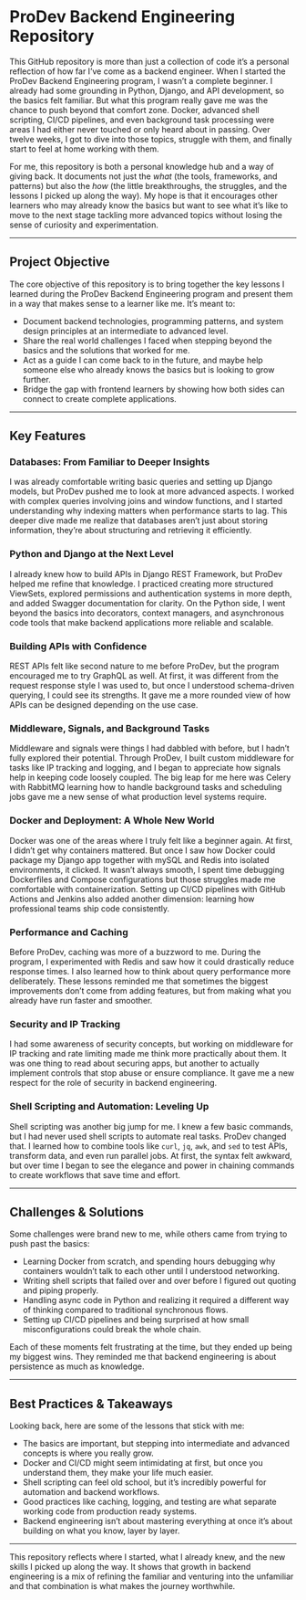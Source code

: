 
# ProDev Backend Engineering Repository

This GitHub repository is more than just a collection of code it’s a personal reflection of how far I’ve come as a backend engineer. When I started the ProDev Backend Engineering program, I wasn’t a complete beginner. I already had some grounding in Python, Django, and API development, so the basics felt familiar. But what this program really gave me was the chance to push beyond that comfort zone. Docker, advanced shell scripting, CI/CD pipelines, and even background task processing were areas I had either never touched or only heard about in passing. Over twelve weeks, I got to dive into those topics, struggle with them, and finally start to feel at home working with them.

For me, this repository is both a personal knowledge hub and a way of giving back. It documents not just the *what* (the tools, frameworks, and patterns) but also the *how* (the little breakthroughs, the struggles, and the lessons I picked up along the way). My hope is that it encourages other learners who may already know the basics but want to see what it’s like to move to the next stage tackling more advanced topics without losing the sense of curiosity and experimentation.

---

## Project Objective

The core objective of this repository is to bring together the key lessons I learned during the ProDev Backend Engineering program and present them in a way that makes sense to a learner like me. It’s meant to:

* Document backend technologies, programming patterns, and system design principles at an intermediate to advanced level.
* Share the real world challenges I faced when stepping beyond the basics and the solutions that worked for me.
* Act as a guide I can come back to in the future, and maybe help someone else who already knows the basics but is looking to grow further.
* Bridge the gap with frontend learners by showing how both sides can connect to create complete applications.

---

## Key Features

### Databases: From Familiar to Deeper Insights

I was already comfortable writing basic queries and setting up Django models, but ProDev pushed me to look at more advanced aspects. I worked with complex queries involving joins and window functions, and I started understanding why indexing matters when performance starts to lag. This deeper dive made me realize that databases aren’t just about storing information, they’re about structuring and retrieving it efficiently.

### Python and Django at the Next Level

I already knew how to build APIs in Django REST Framework, but ProDev helped me refine that knowledge. I practiced creating more structured ViewSets, explored permissions and authentication systems in more depth, and added Swagger documentation for clarity. On the Python side, I went beyond the basics into decorators, context managers, and asynchronous code tools that make backend applications more reliable and scalable.

### Building APIs with Confidence

REST APIs felt like second nature to me before ProDev, but the program encouraged me to try GraphQL as well. At first, it was different from the request response style I was used to, but once I understood schema-driven querying, I could see its strengths. It gave me a more rounded view of how APIs can be designed depending on the use case.

### Middleware, Signals, and Background Tasks

Middleware and signals were things I had dabbled with before, but I hadn’t fully explored their potential. Through ProDev, I built custom middleware for tasks like IP tracking and logging, and I began to appreciate how signals help in keeping code loosely coupled. The big leap for me here was Celery with RabbitMQ learning how to handle background tasks and scheduling jobs gave me a new sense of what production level systems require.

### Docker and Deployment: A Whole New World

Docker was one of the areas where I truly felt like a beginner again. At first, I didn’t get why containers mattered. But once I saw how Docker could package my Django app together with mySQL and Redis into isolated environments, it clicked. It wasn’t always smooth, I spent time debugging Dockerfiles and Compose configurations but those struggles made me comfortable with containerization. Setting up CI/CD pipelines with GitHub Actions and Jenkins also added another dimension: learning how professional teams ship code consistently.

### Performance and Caching

Before ProDev, caching was more of a buzzword to me. During the program, I experimented with Redis and saw how it could drastically reduce response times. I also learned how to think about query performance more deliberately. These lessons reminded me that sometimes the biggest improvements don’t come from adding features, but from making what you already have run faster and smoother.

### Security and IP Tracking

I had some awareness of security concepts, but working on middleware for IP tracking and rate limiting made me think more practically about them. It was one thing to read about securing apps, but another to actually implement controls that stop abuse or ensure compliance. It gave me a new respect for the role of security in backend engineering.

### Shell Scripting and Automation: Leveling Up

Shell scripting was another big jump for me. I knew a few basic commands, but I had never used shell scripts to automate real tasks. ProDev changed that. I learned how to combine tools like `curl`, `jq`, `awk`, and `sed` to test APIs, transform data, and even run parallel jobs. At first, the syntax felt awkward, but over time I began to see the elegance and power in chaining commands to create workflows that save time and effort.

---

## Challenges & Solutions

Some challenges were brand new to me, while others came from trying to push past the basics:

* Learning Docker from scratch, and spending hours debugging why containers wouldn’t talk to each other until I understood networking.
* Writing shell scripts that failed over and over before I figured out quoting and piping properly.
* Handling async code in Python and realizing it required a different way of thinking compared to traditional synchronous flows.
* Setting up CI/CD pipelines and being surprised at how small misconfigurations could break the whole chain.

Each of these moments felt frustrating at the time, but they ended up being my biggest wins. They reminded me that backend engineering is about persistence as much as knowledge.

---

## Best Practices & Takeaways

Looking back, here are some of the lessons that stick with me:

* The basics are important, but stepping into intermediate and advanced concepts is where you really grow.
* Docker and CI/CD might seem intimidating at first, but once you understand them, they make your life much easier.
* Shell scripting can feel old school, but it’s incredibly powerful for automation and backend workflows.
* Good practices like caching, logging, and testing are what separate working code from production ready systems.
* Backend engineering isn’t about mastering everything at once it’s about building on what you know, layer by layer.

---

This repository reflects where I started, what I already knew, and the new skills I picked up along the way. It shows that growth in backend engineering is a mix of refining the familiar and venturing into the unfamiliar and that combination is what makes the journey worthwhile.

